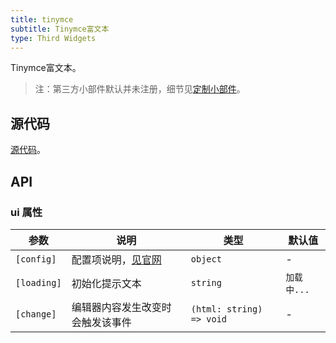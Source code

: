 ```yaml
---
title: tinymce
subtitle: Tinymce富文本
type: Third Widgets
---
```


Tinymce富文本。

> 注：第三方小部件默认并未注册，细节见[定制小部件](https://ng-alain.com/form/customize)。

## 源代码

[源代码](https://github.com/ng-alain/delon/tree/master/packages/form/widgets-third/tinymce)。

## API

### ui 属性

参数 | 说明 | 类型 | 默认值
----|------|-----|------
`[config]` | 配置项说明，[见官网](https://www.tinymce.com/docs/configure/integration-and-setup/) | `object` | -
`[loading]` | 初始化提示文本 | `string` | `加载中...`
`[change]` | 编辑器内容发生改变时会触发该事件 | `(html: string) => void` | -

